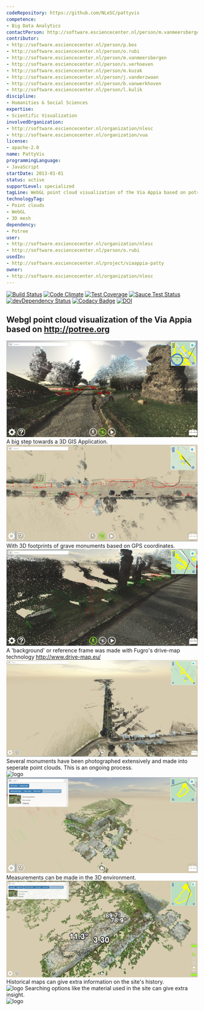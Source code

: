 ```yaml
---
codeRepository: https://github.com/NLeSC/pattyvis
competence:
- Big Data Analytics
contactPerson: http://software.esciencecenter.nl/person/m.vanmeersbergen
contributor:
- http://software.esciencecenter.nl/person/p.bos
- http://software.esciencecenter.nl/person/o.rubi
- http://software.esciencecenter.nl/person/m.vanmeersbergen
- http://software.esciencecenter.nl/person/s.verhoeven
- http://software.esciencecenter.nl/person/m.kuzak
- http://software.esciencecenter.nl/person/j.vanderzwaan
- http://software.esciencecenter.nl/person/b.vanwerkhoven
- http://software.esciencecenter.nl/person/l.kulik
discipline:
- Humanities & Social Sciences
expertise:
- Scientific Visualization
involvedOrganization:
- http://software.esciencecenter.nl/organization/nlesc
- http://software.esciencecenter.nl/organization/vua
license:
- apache-2.0
name: PattyVis
programmingLanguage:
- JavaScript
startDate: 2013-01-01
status: active
supportLevel: specialized
tagLine: WebGL point cloud visualization of the Via Appia based on potree
technologyTag:
- Point clouds
- WebGL
- 3D mesh
dependency:
- Potree
user:
- http://software.esciencecenter.nl/organization/nlesc
- http://software.esciencecenter.nl/person/o.rubi
usedIn:
- http://software.esciencecenter.nl/project/viaappia-patty
owner: 
- http://software.esciencecenter.nl/organization/nlesc
---
```

[![Build Status](https://travis-ci.org/NLeSC/PattyVis.svg?branch=master)](https://travis-ci.org/NLeSC/PattyVis)
[![Code Climate](https://codeclimate.com/github/NLeSC/PattyVis/badges/gpa.svg)](https://codeclimate.com/github/NLeSC/PattyVis)
[![Test Coverage](https://codeclimate.com/github/NLeSC/PattyVis/badges/coverage.svg)](https://codeclimate.com/github/NLeSC/PattyVis)
[![Sauce Test Status](https://saucelabs.com/buildstatus/patty-vis)](https://saucelabs.com/u/patty-vis)
[![devDependency Status](https://david-dm.org/NLeSC/PattyVis/dev-status.svg)](https://david-dm.org/NLeSC/PattyVis#info=devDependencies)
[![Codacy Badge](https://www.codacy.com/project/badge/a2ebd9977fe04aa1af6e5c47dc8d6927)](https://www.codacy.com/public/sverhoeven/PattyVis)
[![DOI](https://zenodo.org/badge/doi/10.5281/zenodo.45923.svg)](http://dx.doi.org/10.5281/zenodo.45923)

Webgl point cloud visualization of the Via Appia based on http://potree.org
--------------------------------------------------------------------------
![logo](https://github.com/NLeSC/PattyVis/raw/master/DOCS/pattyvis_fp_ss4.png "A beautiful vista")
A big step towards a 3D GIS Application.  
![logo](https://github.com/NLeSC/PattyVis/raw/master/DOCS/pattyvis_fp_ss2.png "A big step towards a 3D GIS Application")
With 3D footprints of grave monuments based on GPS coordinates.  
![logo](https://github.com/NLeSC/PattyVis/raw/master/DOCS/pattyvis_fp_ss1.png "With 3D footprints based on GPS coordinates")
A 'background' or reference frame was made with Fugro's drive-map technology http://www.drive-map.eu/  
![logo](https://github.com/NLeSC/PattyVis/raw/master/DOCS/pattyvis_fp_ss9.png "The drive map visualized")
Several monuments have been photographed extensively and made into seperate point clouds. This is an ongoing process.  
![logo](https://github.com/NLeSC/PattyVis/raw/master/DOCS/pattyvis_fp_ss5.png "Here you can see the drive-map and the site-specific photography based point cloud next to eachother")
![logo](https://github.com/NLeSC/PattyVis/raw/master/DOCS/pattyvis_fp_ss3.png "A particularly well-captured monument.")
Measurements can be made in the 3D environment.  
![logo](https://github.com/NLeSC/PattyVis/raw/master/DOCS/pattyvis_fp_ss8.png "Measurements can be made in the 3D environment.")
Historical maps can give extra information on the site's history.  
![logo](https://github.com/NLeSC/PattyVis/raw/master/DOCS/pattyvis_fp_ss6.png "Historical maps can give extra information on the site's history.")
Searching options like the material used in the site can give extra insight.  
![logo](https://github.com/NLeSC/PattyVis/raw/master/DOCS/pattyvis_fp_ss7.png "Historical maps can give extra information on the site's history.")

